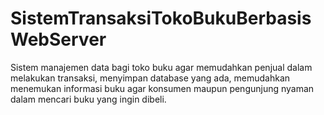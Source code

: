 # SistemTransaksiTokoBukuBerbasisWebServer
Sistem manajemen data bagi toko buku agar memudahkan penjual dalam melakukan transaksi, menyimpan database yang ada, memudahkan menemukan informasi buku agar konsumen maupun pengunjung nyaman  dalam mencari buku yang ingin dibeli.
